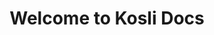---
title: Welcome to Kosli Docs 
seo_title: Welcome to Kosli Docs 
description: Record all of the changes in your software and business processes so you can prove compliance and maintain security without slowing down.
hideToC: true

hero:
    title: Welcome to Kosli Docs
    link_text: Read the Kosli overview >
    url: /introducing_kosli/
    image: /images/home/artie-hero.svg
    alt_text: Kosli artie reading a book

paragraph: >
    Record all of the changes in your software and business processes so you can prove compliance and maintain security without slowing down. Track and query every change from the command line or browser.

sections:
    title: Dive right in…
    blocks:
        - title: What is Kosli
          image: /images/home/home-concepts.svg
          alt_text: Introducing Kosli icon
          description: Understand what Kosli is and how it works
          link_text: View >
          url: /kosli_overview/what_is_kosli/
        - title: Kosli environments
          image: /images/home/home-environments.svg
          alt_text: Kosli environments icon
          description: Environment reporting explained
          link_text: View >
          url: /getting_started/environments/
        - title: Kosli flows
          image: /images/home/home-flows.png
          alt_text: Flows and artifact reporting explained
          description: Artifact reporting explained
          link_text: View >
          url: /getting_started/flows/
        - title: Get familiar with Kosli
          image: /images/home/home-quickstart.svg
          alt_text: Use cases icon
          description: Learn how to use Kosli with simple examples
          link_text: View >
          url: /tutorials/get_familiar_with_kosli/
        - title: Command reference
          image: /images/home/home-commands.svg
          alt_text: Command reference icon
          description: All Kosli commands in one place
          link_text: View >
          url: /client_reference/
        - title: Support on Slack
          image: /images/home/home-community.svg
          alt_text: Slack community icon
          description: Join the Kosli Community
          link_text: Join the Kosli Community >
          url: https://www.kosli.com/community/
          new_page: true
---